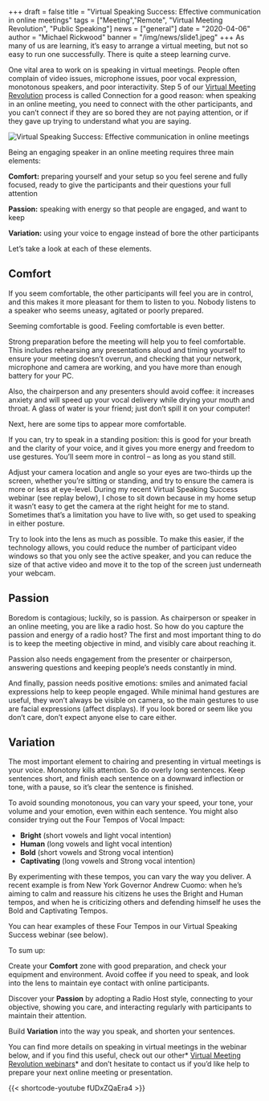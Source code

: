 +++
draft = false
title = "Virtual Speaking Success: Effective communication in online meetings"
tags = ["Meeting","Remote", "Virtual Meeting Revolution", "Public Speaking"]
news = ["general"]
date = "2020-04-06"
author = "Michael Rickwood"
banner = "/img/news/slide1.jpeg"
+++
As many of us are learning, it’s easy to arrange a virtual meeting, but not so easy to run one successfully. There is quite a steep learning curve.

One vital area to work on is speaking in virtual meetings. People often complain of video issues, microphone issues, poor vocal expression, monotonous speakers, and poor interactivity. Step 5 of our [Virtual Meeting Revolution](https://www.ideasonstage.com/presentations-training/virtual-meetings-revolution/) process is called Connection for a good reason: when speaking in an online meeting, you need to connect with the other participants, and you can’t connect if they are so bored they are not paying attention, or if they gave up trying to understand what you are saying.

![](/img/news/slide1.jpeg "Virtual Speaking Success: Effective communication in online meetings")

Being an engaging speaker in an online meeting requires three main elements:

**Comfort:** preparing yourself and your setup so you feel serene and fully focused, ready to give the participants and their questions your full attention

**Passion:** speaking with energy so that people are engaged, and want to keep

**Variation:** using your voice to engage instead of bore the other participants

Let’s take a look at each of these elements.



## **Comfort**

If you seem comfortable, the other participants will feel you are in control, and this makes it more pleasant for them to listen to you. Nobody listens to a speaker who seems uneasy, agitated or poorly prepared.



Seeming comfortable is good. Feeling comfortable is even better.



Strong preparation before the meeting will help you to feel comfortable. This includes rehearsing any presentations aloud and timing yourself to ensure your meeting doesn’t overrun, and checking that your network, microphone and camera are working, and you have more than enough battery for your PC.



Also, the chairperson and any presenters should avoid coffee: it increases anxiety and will speed up your vocal delivery while drying your mouth and throat. A glass of water is your friend; just don’t spill it on your computer!



Next, here are some tips to appear more comfortable.



If you can, try to speak in a standing position: this is good for your breath and the clarity of your voice, and it gives you more energy and freedom to use gestures. You’ll seem more in control – as long as you stand still.



Adjust your camera location and angle so your eyes are two-thirds up the screen, whether you’re sitting or standing, and try to ensure the camera is more or less at eye-level. During my recent Virtual Speaking Success webinar (see replay below), I chose to sit down because in my home setup it wasn’t easy to get the camera at the right height for me to stand. Sometimes that’s a limitation you have to live with, so get used to speaking in either posture.



Try to look into the lens as much as possible. To make this easier, if the technology allows, you could reduce the number of participant video windows so that you only see the active speaker, and you can reduce the size of that active video and move it to the top of the screen just underneath your webcam.





## **Passion**

Boredom is contagious; luckily, so is passion. As chairperson or speaker in an online meeting, you are like a radio host. So how do you capture the passion and energy of a radio host? The first and most important thing to do is to keep the meeting objective in mind, and visibly care about reaching it.



Passion also needs engagement from the presenter or chairperson, answering questions and keeping people’s needs constantly in mind.



And finally, passion needs positive emotions: smiles and animated facial expressions help to keep people engaged. While minimal hand gestures are useful, they won’t always be visible on camera, so the main gestures to use are facial expressions (affect displays). If you look bored or seem like you don’t care, don’t expect anyone else to care either.





## **Variation**

The most important element to chairing and presenting in virtual meetings is your voice. Monotony kills attention. So do overly long sentences. Keep sentences short, and finish each sentence on a downward inflection or tone, with a pause, so it’s clear the sentence is finished.



To avoid sounding monotonous, you can vary your speed, your tone, your volume and your emotion, even within each sentence. You might also consider trying out the Four Tempos of Vocal Impact:



* **Bright** (short vowels and light vocal intention)
* **Human** (long vowels and light vocal intention)
* **Bold** (short vowels and Strong vocal intention)
* **Captivating** (long vowels and Strong vocal intention)



By experimenting with these tempos, you can vary the way you deliver. A recent example is from New York Governor Andrew Cuomo: when he’s aiming to calm and reassure his citizens he uses the Bright and Human tempos, and when he is criticizing others and defending himself he uses the Bold and Captivating Tempos.



You can hear examples of these Four Tempos in our Virtual Speaking Success webinar (see below).



To sum up:



Create your **Comfort** zone with good preparation, and check your equipment and environment. Avoid coffee if you need to speak, and look into the lens to maintain eye contact with online participants.

Discover your **Passion** by adopting a Radio Host style, connecting to your objective, showing you care, and interacting regularly with participants to maintain their attention.

Build **Variation** into the way you speak, and shorten your sentences.



You can find more details on speaking in virtual meetings in the webinar below, and if you find this useful, check out our other* [Virtual Meeting Revolution webinars](https://www.ideasonstage.com/presentations-training/webinars/)* and don’t hesitate to contact us if you’d like help to prepare your next online meeting or presentation.



{{< shortcode-youtube fUDxZQaEra4 >}}